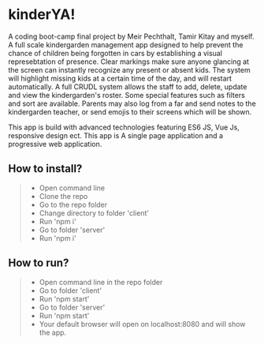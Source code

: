 # kinderYA!
A coding boot-camp final project by Meir Pechthalt, Tamir Kitay and myself. 
A full scale kindergarden management app designed to help prevent the chance of children being forgotten in cars by establishing a visual represebtation of presence. Clear markings make sure anyone glancing at the screen can instantly recognize any present or absent kids. The system will highlight missing kids at a certain time of the day, and will restart automatically.
A full CRUDL system allows the staff to add, delete, update and view the kindergarden's roster. Some special features such as filters and sort are available.
Parents may also log from a far and send notes to the kindergarden teacher, or send emojis to their screens which will be shown.

This app is build with advanced technologies featuring ES6 JS, Vue Js, responsive design ect. This app is A single page application and a progressive web application.

## How to install?
> * Open command line
> * Clone the repo
> * Go to the repo folder
> * Change directory to folder 'client'
> * Run 'npm i'
> * Go to folder 'server'
> * Run 'npm i'

## How to run? 
> * Open command line in the repo folder
> * Go to folder 'client'
> * Run 'npm start'
> * Go to folder 'server'
> * Run 'npm start'
> * Your default browser will open on localhost:8080 and will show the app.
